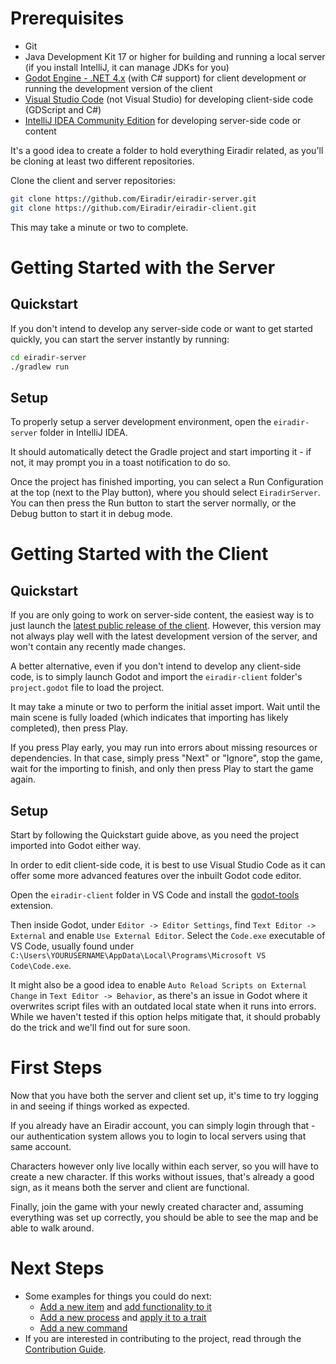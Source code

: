 # Prerequisites

- Git
- Java Development Kit 17 or higher for building and running a local server (if you install IntelliJ, it can manage JDKs for you)
- [Godot Engine - .NET 4.x](https://godotengine.org/) (with C# support) for client development or running the development version of the client
- [Visual Studio Code](https://code.visualstudio.com/) (not Visual Studio) for developing client-side code (GDScript and C#)
- [IntelliJ IDEA Community Edition](https://www.jetbrains.com/idea/download/?section=windows#:~:text=free%20to%20use-,IntelliJ%20IDEA%20Community%20Edition,-The%20IDE%20for) for developing server-side code or content

It's a good idea to create a folder to hold everything Eiradir related, as you'll be cloning at least two different repositories.

Clone the client and server repositories:

```sh
git clone https://github.com/Eiradir/eiradir-server.git
git clone https://github.com/Eiradir/eiradir-client.git
```

This may take a minute or two to complete.

# Getting Started with the Server

## Quickstart

If you don't intend to develop any server-side code or want to get started quickly, you can start the server instantly by running:

```sh
cd eiradir-server
./gradlew run
```

## Setup

To properly setup a server development environment, open the `eiradir-server` folder in IntelliJ IDEA.

It should automatically detect the Gradle project and start importing it - if not, it may prompt you in a toast notification to do so.

Once the project has finished importing, you can select a Run Configuration at the top (next to the Play button), where you should select `EiradirServer`. 
You can then press the Run button to start the server normally, or the Debug button to start it in debug mode.

# Getting Started with the Client

## Quickstart

If you are only going to work on server-side content, the easiest way is to just launch the [latest public release of the client](https://blaytheninth.itch.io/eiradir). 
However, this version may not always play well with the latest development version of the server, and won't contain any recently made changes.

A better alternative, even if you don't intend to develop any client-side code, is to simply launch Godot and import the `eiradir-client` folder's `project.godot` file to load the project.

It may take a minute or two to perform the initial asset import. Wait until the main scene is fully loaded (which indicates that importing has likely completed), then press Play.

If you press Play early, you may run into errors about missing resources or dependencies. In that case, simply press "Next" or "Ignore", stop the game, wait for the importing to finish, and only then press Play to start the game again.

## Setup

Start by following the Quickstart guide above, as you need the project imported into Godot either way.

In order to edit client-side code, it is best to use Visual Studio Code as it can offer some more advanced features over the inbuilt Godot code editor.

Open the `eiradir-client` folder in VS Code and install the [godot-tools](https://marketplace.visualstudio.com/items?itemName=geequlim.godot-tools) extension.

Then inside Godot, under `Editor -> Editor Settings`, find `Text Editor -> External` and enable `Use External Editor`. Select the `Code.exe` executable of VS Code, usually found under `C:\Users\YOURUSERNAME\AppData\Local\Programs\Microsoft VS Code\Code.exe`.

It might also be a good idea to enable `Auto Reload Scripts on External Change` in `Text Editor -> Behavior`, as there's an issue in Godot where it overwrites script files with an outdated local state when it runs into errors. While we haven't tested if this option helps mitigate that, it should probably do the trick and we'll find out for sure soon.

# First Steps

Now that you have both the server and client set up, it's time to try logging in and seeing if things worked as expected.

If you already have an Eiradir account, you can simply login through that - our authentication system allows you to login to local servers using that same account.

Characters however only live locally within each server, so you will have to create a new character. If this works without issues, that's already a good sign, as it means both the server and client are functional.

Finally, join the game with your newly created character and, assuming everything was set up correctly, you should be able to see the map and be able to walk around.

# Next Steps

- Some examples for things you could do next:
  - [Add a new item](./items.md) and [add functionality to it](./interactions.md)
  - [Add a new process](./processes.md) and [apply it to a trait](#)
  - [Add a new command](#)
- If you are interested in contributing to the project, read through the [Contribution Guide](./CONTRIBUTING.md).
